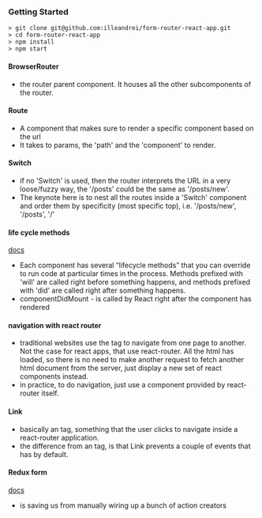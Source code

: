 ### Getting Started

```
> git clone git@github.com:illeandrei/form-router-react-app.git
> cd form-router-react-app
> npm install
> npm start
```

#### BrowserRouter
- the router parent component. It houses all the other subcomponents
of the router.

#### Route
- A component that makes sure to render a specific component based on the url
- It takes to params, the 'path' and the 'component' to render.

#### Switch
- if no 'Switch' is used, then the router interprets the URL in a very loose/fuzzy
way, the '/posts' could be the same as '/posts/new'.
- The keynote here is to nest all the routes inside a 'Switch' component
and order them by specificity (most specific top), i.e. '/posts/new', '/posts',
'/'

#### life cycle methods
[docs](https://reactjs.org/docs/react-component.html)
- Each component has several “lifecycle methods” that you can override
to run code at particular times in the process. Methods prefixed with 'will'
are called right before something happens, and methods prefixed with 'did'
are called right after something happens.
- componentDidMount - is called by React right after the component has rendered

#### navigation with react router
- traditional websites use the <a> tag to navigate
from one page to another. Not the case for react apps, that use react-router.
All the html has loaded, so there is no need to make another request
to fetch another html document from the server, just display a new set
of react components instead.
- in practice, to do navigation, just use a component provided by
react-router itself.

#### Link
- basically an <a> tag, something that the user clicks to navigate inside
a react-router application.
- the difference from an <a> tag, is that Link prevents a couple of
events that <a> has by default.

#### Redux form
[docs](https://redux-form.com/7.3.0/)
- is saving us from manually wiring up a bunch of action creators

